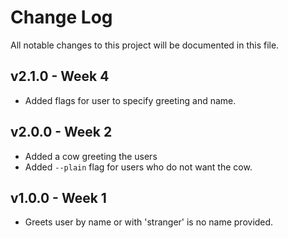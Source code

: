 # Change Log
All notable changes to this project will be documented in this file.

## v2.1.0 - Week 4
* Added flags for user to specify greeting and name.

## v2.0.0 - Week 2
* Added a cow greeting the users
* Added ```--plain``` flag for users who do not want the cow.

## v1.0.0 - Week 1
* Greets user by name or with 'stranger' is no name provided.